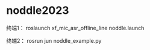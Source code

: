 # noddle2023

终端1： roslaunch xf_mic_asr_offline_line noddle.launch

终端2： rosrun jun noddle_example.py
